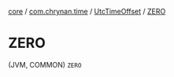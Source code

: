 [core](../../index.md) / [com.chrynan.time](../index.md) / [UtcTimeOffset](index.md) / [ZERO](./-z-e-r-o.md)

# ZERO

(JVM, COMMON) `ZERO`
